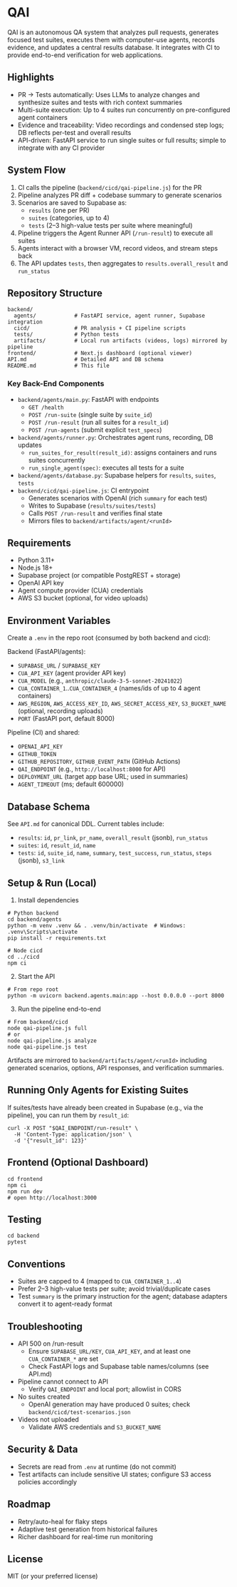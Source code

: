# QAI

QAI is an autonomous QA system that analyzes pull requests, generates focused test suites, executes them with computer-use agents, records evidence, and updates a central results database. It integrates with CI to provide end-to-end verification for web applications.

## Highlights
- PR → Tests automatically: Uses LLMs to analyze changes and synthesize suites and tests with rich context summaries
- Multi-suite execution: Up to 4 suites run concurrently on pre-configured agent containers
- Evidence and traceability: Video recordings and condensed step logs; DB reflects per-test and overall results
- API-driven: FastAPI service to run single suites or full results; simple to integrate with any CI provider

## System Flow
1. CI calls the pipeline (`backend/cicd/qai-pipeline.js`) for the PR
2. Pipeline analyzes PR diff + codebase summary to generate scenarios
3. Scenarios are saved to Supabase as:
   - `results` (one per PR)
   - `suites` (categories, up to 4)
   - `tests` (2–3 high-value tests per suite where meaningful)
4. Pipeline triggers the Agent Runner API (`/run-result`) to execute all suites
5. Agents interact with a browser VM, record videos, and stream steps back
6. The API updates `tests`, then aggregates to `results.overall_result` and `run_status`

## Repository Structure
```
backend/
  agents/            # FastAPI service, agent runner, Supabase integration
  cicd/              # PR analysis + CI pipeline scripts
  tests/             # Python tests
  artifacts/         # Local run artifacts (videos, logs) mirrored by pipeline
frontend/            # Next.js dashboard (optional viewer)
API.md               # Detailed API and DB schema
README.md            # This file
```

### Key Back-End Components
- `backend/agents/main.py`: FastAPI with endpoints
  - `GET /health`
  - `POST /run-suite` (single suite by `suite_id`)
  - `POST /run-result` (run all suites for a `result_id`)
  - `POST /run-agents` (submit explicit `test_specs`)
- `backend/agents/runner.py`: Orchestrates agent runs, recording, DB updates
  - `run_suites_for_result(result_id)`: assigns containers and runs suites concurrently
  - `run_single_agent(spec)`: executes all tests for a suite
- `backend/agents/database.py`: Supabase helpers for `results`, `suites`, `tests`
- `backend/cicd/qai-pipeline.js`: CI entrypoint
  - Generates scenarios with OpenAI (rich `summary` for each test)
  - Writes to Supabase (`results/suites/tests`)
  - Calls `POST /run-result` and verifies final state
  - Mirrors files to `backend/artifacts/agent/<runId>`

## Requirements
- Python 3.11+
- Node.js 18+
- Supabase project (or compatible PostgREST + storage)
- OpenAI API key
- Agent compute provider (CUA) credentials
- AWS S3 bucket (optional, for video uploads)

## Environment Variables
Create a `.env` in the repo root (consumed by both backend and cicd):

Backend (FastAPI/agents):
- `SUPABASE_URL` / `SUPABASE_KEY`
- `CUA_API_KEY` (agent provider API key)
- `CUA_MODEL` (e.g., `anthropic/claude-3-5-sonnet-20241022`)
- `CUA_CONTAINER_1`..`CUA_CONTAINER_4` (names/ids of up to 4 agent containers)
- `AWS_REGION`, `AWS_ACCESS_KEY_ID`, `AWS_SECRET_ACCESS_KEY`, `S3_BUCKET_NAME` (optional, recording uploads)
- `PORT` (FastAPI port, default 8000)

Pipeline (CI) and shared:
- `OPENAI_API_KEY`
- `GITHUB_TOKEN`
- `GITHUB_REPOSITORY`, `GITHUB_EVENT_PATH` (GitHub Actions)
- `QAI_ENDPOINT` (e.g., `http://localhost:8000` for API)
- `DEPLOYMENT_URL` (target app base URL; used in summaries)
- `AGENT_TIMEOUT` (ms; default 600000)

## Database Schema
See `API.md` for canonical DDL. Current tables include:
- `results`: `id`, `pr_link`, `pr_name`, `overall_result` (jsonb), `run_status`
- `suites`: `id`, `result_id`, `name`
- `tests`: `id`, `suite_id`, `name`, `summary`, `test_success`, `run_status`, `steps` (jsonb), `s3_link`

## Setup & Run (Local)
1) Install dependencies
```
# Python backend
cd backend/agents
python -m venv .venv && . .venv/bin/activate  # Windows: .venv\Scripts\activate
pip install -r requirements.txt

# Node cicd
cd ../cicd
npm ci
```

2) Start the API
```
# From repo root
python -m uvicorn backend.agents.main:app --host 0.0.0.0 --port 8000
```

3) Run the pipeline end-to-end
```
# From backend/cicd
node qai-pipeline.js full
# or
node qai-pipeline.js analyze
node qai-pipeline.js test
```

Artifacts are mirrored to `backend/artifacts/agent/<runId>` including generated scenarios, options, API responses, and verification summaries.

## Running Only Agents for Existing Suites
If suites/tests have already been created in Supabase (e.g., via the pipeline), you can run them by `result_id`:
```
curl -X POST "$QAI_ENDPOINT/run-result" \
  -H 'Content-Type: application/json' \
  -d '{"result_id": 123}'
```

## Frontend (Optional Dashboard)
```
cd frontend
npm ci
npm run dev
# open http://localhost:3000
```

## Testing
```
cd backend
pytest
```

## Conventions
- Suites are capped to 4 (mapped to `CUA_CONTAINER_1..4`)
- Prefer 2–3 high-value tests per suite; avoid trivial/duplicate cases
- Test `summary` is the primary instruction for the agent; database adapters convert it to agent-ready format

## Troubleshooting
- API 500 on /run-result
  - Ensure `SUPABASE_URL/KEY`, `CUA_API_KEY`, and at least one `CUA_CONTAINER_*` are set
  - Check FastAPI logs and Supabase table names/columns (see API.md)
- Pipeline cannot connect to API
  - Verify `QAI_ENDPOINT` and local port; allowlist in CORS
- No suites created
  - OpenAI generation may have produced 0 suites; check `backend/cicd/test-scenarios.json`
- Videos not uploaded
  - Validate AWS credentials and `S3_BUCKET_NAME`

## Security & Data
- Secrets are read from `.env` at runtime (do not commit)
- Test artifacts can include sensitive UI states; configure S3 access policies accordingly

## Roadmap
- Retry/auto-heal for flaky steps
- Adaptive test generation from historical failures
- Richer dashboard for real-time run monitoring

## License
MIT (or your preferred license)
